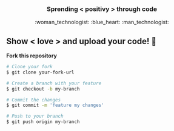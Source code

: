 <h3 align="center">Sprending < positivy >  through code</h3>
<div id: "emoji" align= "center">
:woman_technologist: :blue_heart: :man_technologist: 
</div>


## Show < love > and upload your code! :blue_heart: 
**Fork this repository**

```bash
# Clone your fork
$ git clone your-fork-url

# Create a branch with your feature 
$ git checkout -b my-branch

# Commit the changes
$ git commit -m 'feature my changes'

# Push to your branch
$ git push origin my-branch
```



